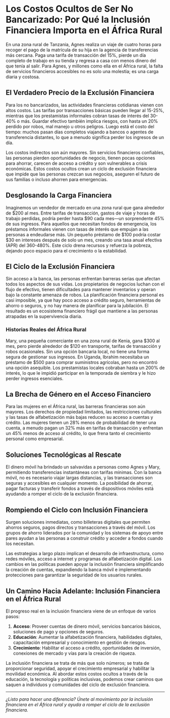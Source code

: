# Los Costos Ocultos de Ser No Bancarizado: Por Qué la Inclusión Financiera Importa en el África Rural

En una zona rural de Tanzania, Agnes realiza un viaje de cuatro horas para recoger el pago de la matrícula de su hija en la agencia de transferencias más cercana. Paga una tarifa de transacción del 15%, pierde un día completo de trabajo en su tienda y regresa a casa con menos dinero del que tenía al salir. Para Agnes, y millones como ella en el África rural, la falta de servicios financieros accesibles no es solo una molestia; es una carga diaria y costosa.

## El Verdadero Precio de la Exclusión Financiera

Para los no bancarizados, las actividades financieras cotidianas vienen con altos costos. Las tarifas por transacciones básicas pueden llegar al 15-25%, mientras que los prestamistas informales cobran tasas de interés del 30-40% o más. Guardar efectivo también implica riesgos, con hasta un 20% perdido por robos, mal manejo u otros peligros. Luego está el costo del tiempo: muchos pasan días completos viajando a bancos o agentes de transferencia distantes, lo que a menudo significa perder los ingresos de un día.

Los costos indirectos son aún mayores. Sin servicios financieros confiables, las personas pierden oportunidades de negocio, tienen pocas opciones para ahorrar, carecen de acceso a crédito y son vulnerables a crisis económicas. Estos costos ocultos crean un ciclo de exclusión financiera que impide que las personas crezcan sus negocios, aseguren el futuro de sus familias o incluso ahorren para emergencias.

## Desglosando la Carga Financiera

Imaginemos un vendedor de mercado en una zona rural que gana alrededor de $200 al mes. Entre tarifas de transacción, gastos de viaje y horas de trabajo perdidas, podría perder hasta $90 cada mes—un sorprendente 45% de sus ingresos. Para aquellos que necesitan fondos de emergencia, los préstamos informales vienen con tasas de interés que empujan a las personas a endeudarse más. Un pequeño préstamo de $100 podría costar $30 en intereses después de solo un mes, creando una tasa anual efectiva (APR) del 360-480%. Este ciclo drena recursos y refuerza la pobreza, dejando poco espacio para el crecimiento o la estabilidad.

## El Ciclo de la Exclusión Financiera

Sin acceso a la banca, las personas enfrentan barreras serias que afectan todos los aspectos de sus vidas. Los propietarios de negocios luchan con el flujo de efectivo, tienen dificultades para mantener inventarios y operan bajo la constante amenaza de robos. La planificación financiera personal es casi imposible, ya que hay poco acceso a crédito seguro, herramientas de ahorro o seguros, y no hay manera de planificar para la jubilación. El resultado es un ecosistema financiero frágil que mantiene a las personas atrapadas en la supervivencia diaria.

### Historias Reales del África Rural

Mary, una pequeña comerciante en una zona rural de Kenia, gana $300 al mes, pero pierde alrededor de $120 en transporte, tarifas de transacción y robos ocasionales. Sin una opción bancaria local, no tiene una forma segura de gestionar sus ingresos. En Uganda, Ibrahim necesitaba un préstamo de $500 para comprar suministros agrícolas, pero no encontró una opción asequible. Los prestamistas locales cobraban hasta un 200% de interés, lo que le impidió participar en la temporada de siembra y le hizo perder ingresos esenciales.

## La Brecha de Género en el Acceso Financiero

Para las mujeres en el África rural, las barreras financieras son aún mayores. Los derechos de propiedad limitados, las restricciones culturales y las tasas de alfabetización más bajas reducen su acceso a cuentas y crédito. Las mujeres tienen un 28% menos de probabilidad de tener una cuenta, a menudo pagan un 32% más en tarifas de transacción y enfrentan un 45% menos de acceso al crédito, lo que frena tanto el crecimiento personal como empresarial.

## Soluciones Tecnológicas al Rescate

El dinero móvil ha brindado un salvavidas a personas como Agnes y Mary, permitiendo transferencias instantáneas con tarifas mínimas. Con la banca móvil, no es necesario viajar largas distancias, y las transacciones son seguras y accesibles en cualquier momento. La posibilidad de ahorrar, pagar facturas y transferir fondos a través de dispositivos móviles está ayudando a romper el ciclo de la exclusión financiera.

## Rompiendo el Ciclo con Inclusión Financiera

Surgen soluciones inmediatas, como billeteras digitales que permiten ahorros seguros, pagos directos y transacciones a través del móvil. Los grupos de ahorro liderados por la comunidad y los sistemas de apoyo entre pares ayudan a las personas a construir crédito y acceder a fondos cuando los necesitan.

Las estrategias a largo plazo implican el desarrollo de infraestructura, como redes móviles, acceso a internet y programas de alfabetización digital. Los cambios en las políticas pueden apoyar la inclusión financiera simplificando la creación de cuentas, expandiendo la banca móvil e implementando protecciones para garantizar la seguridad de los usuarios rurales.

## Un Camino Hacia Adelante: Inclusión Financiera en el África Rural

El progreso real en la inclusión financiera viene de un enfoque de varios pasos:

1. **Acceso**: Proveer cuentas de dinero móvil, servicios bancarios básicos, soluciones de pago y opciones de seguros.
2. **Educación**: Aumentar la alfabetización financiera, habilidades digitales, capacitación empresarial y conocimiento en gestión de riesgos.
3. **Crecimiento**: Habilitar el acceso a crédito, oportunidades de inversión, conexiones de mercado y vías para la creación de riqueza.

La inclusión financiera se trata de más que solo números; se trata de proporcionar seguridad, apoyar el crecimiento empresarial y habilitar la movilidad económica. Al abordar estos costos ocultos a través de la educación, la tecnología y políticas inclusivas, podemos crear caminos que saquen a individuos y comunidades del ciclo de exclusión financiera.

---

*¿Listo para hacer una diferencia? Únete al movimiento por la inclusión financiera en el África rural y ayuda a romper el ciclo de la exclusión financiera.*
